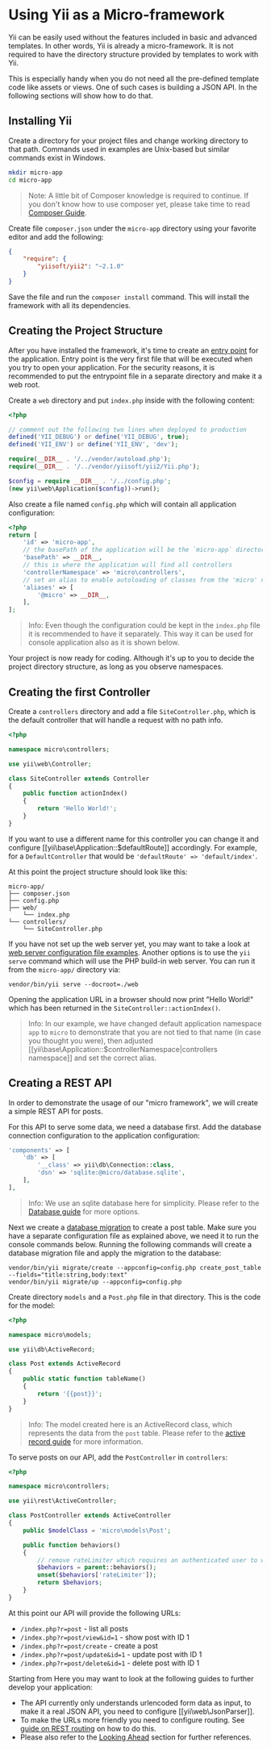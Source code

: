 # Using Yii as a Micro-framework

Yii can be easily used without the features included in basic and advanced templates. In other words, Yii is already a micro-framework. It is not required to have the directory structure provided by templates to work with Yii.

This is especially handy when you do not need all the pre-defined template code like assets or views. One of such cases is building a JSON API. In the following sections will show how to do that.

## Installing Yii

Create a directory for your project files and change working directory to that path. Commands used in examples are Unix-based but similar commands exist in Windows.

```bash
mkdir micro-app
cd micro-app
```

> Note: A little bit of Composer knowledge is required to continue. If you don't know how to use composer yet, please take time to read [Composer Guide](https://getcomposer.org/doc/00-intro.md).

Create file `composer.json` under the `micro-app` directory using your favorite editor and add the following:

```json
{
    "require": {
        "yiisoft/yii2": "~2.1.0"
    }
}
```

Save the file and run the `composer install` command. This will install the framework with all its dependencies.

## Creating the Project Structure

After you have installed the framework, it's time to create an [entry point](structure-entry-scripts.md) for the application. Entry point is the very first file that will be executed when you try to open your application. For the security reasons, it is recommended to put the entrypoint file in a separate directory and make it a web root.

Create a `web` directory and put `index.php` inside with the following content:

```php 
<?php

// comment out the following two lines when deployed to production
defined('YII_DEBUG') or define('YII_DEBUG', true);
defined('YII_ENV') or define('YII_ENV', 'dev');

require(__DIR__ . '/../vendor/autoload.php');
require(__DIR__ . '/../vendor/yiisoft/yii2/Yii.php');

$config = require __DIR__ . '/../config.php';
(new yii\web\Application($config))->run();
```

Also create a file named `config.php` which will contain all application configuration:

```php
<?php
return [
    'id' => 'micro-app',
    // the basePath of the application will be the `micro-app` directory
    'basePath' => __DIR__,
    // this is where the application will find all controllers
    'controllerNamespace' => 'micro\controllers',
    // set an alias to enable autoloading of classes from the 'micro' namespace
    'aliases' => [
        '@micro' => __DIR__,
    ],
];
```

> Info: Even though the configuration could be kept in the `index.php` file it is recommended
> to have it separately. This way it can be used for console application also as it is shown below.

Your project is now ready for coding. Although it's up to you to decide the project directory structure, as long as you observe namespaces.

## Creating the first Controller

Create a `controllers` directory and add a file `SiteController.php`, which is the default
controller that will handle a request with no path info.

```php
<?php

namespace micro\controllers;

use yii\web\Controller;

class SiteController extends Controller
{
    public function actionIndex()
    {
        return 'Hello World!';
    }
}
```

If you want to use a different name for this controller you can change it and configure [[yii\base\Application::$defaultRoute]] accordingly.
For example, for a `DefaultController` that would be `'defaultRoute' => 'default/index'`.

At this point the project structure should look like this:

```
micro-app/
├── composer.json
├── config.php
├── web/
    └── index.php
└── controllers/
    └── SiteController.php
```

If you have not set up the web server yet, you may want to take a look at [web server configuration file examples](start-installation.md#configuring-web-servers).
Another options is to use the `yii serve` command which will use the PHP build-in web server. You can run
it from the `micro-app/` directory via:

    vendor/bin/yii serve --docroot=./web

Opening the application URL in a browser should now print "Hello World!" which has been returned in the `SiteController::actionIndex()`.

> Info: In our example, we have changed default application namespace `app` to `micro` to demonstrate
> that you are not tied to that name (in case you thought you were), then adjusted
> [[yii\base\Application::$controllerNamespace|controllers namespace]] and set the correct alias.


## Creating a REST API

In order to demonstrate the usage of our "micro framework", we will create a simple REST API for posts.

For this API to serve some data, we need a database first. Add the database connection configuration
to the application configuration:

```php
'components' => [
    'db' => [
        '__class' => yii\db\Connection::class,
        'dsn' => 'sqlite:@micro/database.sqlite',
    ],
],
```

> Info: We use an sqlite database here for simplicity. Please refer to the [Database guide](db-dao.md) for more options.

Next we create a [database migration](db-migrations.md) to create a post table.
Make sure you have a separate configuration file as explained above, we need it to run the console commands below.
Running the following commands will
create a database migration file and apply the migration to the database:

    vendor/bin/yii migrate/create --appconfig=config.php create_post_table --fields="title:string,body:text"
    vendor/bin/yii migrate/up --appconfig=config.php

Create directory `models` and a `Post.php` file in that directory. This is the code for the model:

```php
<?php

namespace micro\models;

use yii\db\ActiveRecord;

class Post extends ActiveRecord
{ 
    public static function tableName()
    {
        return '{{post}}';
    }
}
```

> Info: The model created here is an ActiveRecord class, which represents the data from the `post` table.
> Please refer to the [active record guide](db-active-record.md) for more information.

To serve posts on our API, add the `PostController` in `controllers`:

```php
<?php

namespace micro\controllers;

use yii\rest\ActiveController;

class PostController extends ActiveController
{
    public $modelClass = 'micro\models\Post';

    public function behaviors()
    {
        // remove rateLimiter which requires an authenticated user to work
        $behaviors = parent::behaviors();
        unset($behaviors['rateLimiter']);
        return $behaviors;
    }
}
```

At this point our API will provide the following URLs:

- `/index.php?r=post` - list all posts
- `/index.php?r=post/view&id=1` - show post with ID 1
- `/index.php?r=post/create` - create a post
- `/index.php?r=post/update&id=1` - update post with ID 1
- `/index.php?r=post/delete&id=1` - delete post with ID 1

Starting from Here you may want to look at the following guides to further develop your application:

- The API currently only understands urlencoded form data as input, to make it a real JSON API, you
  need to configure [[yii\web\JsonParser]].
- To make the URLs more friendly you need to configure routing.
  See [guide on REST routing](rest-routing.md) on how to do this.
- Please also refer to the [Looking Ahead](start-looking-ahead.md) section for further references.
